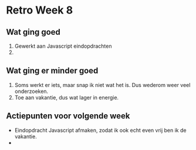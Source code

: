 # Retro Week 8

## Wat ging goed
1. Gewerkt aan Javascript eindopdrachten
2. 

## Wat ging er minder goed
1. Soms werkt er iets, maar snap ik niet wat het is. Dus wederom weer veel onderzoeken.
2. Toe aan vakantie, dus wat lager in energie.

## Actiepunten voor volgende week
* Eindopdracht Javascript afmaken, zodat ik ook echt even vrij ben ik de vakantie.
* 